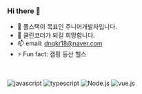 ### Hi there 👋

- 🌱 풀스택이 목표인 주니어개발자입니다.
- 🤔 클린코더가 되길 희망합니다.
- 📫 email: dnqkr18@naver.com
- ⚡ Fun fact: 캠핑 등산 헬스

<br />

 ![javascript](https://img.shields.io/badge/-javascript-yellow)
 ![typescript](https://img.shields.io/badge/-typescript-blue)
 ![Node.js](https://img.shields.io/badge/-Node.js-green)
 ![vue.js](https://img.shields.io/badge/-vue.js-green)

